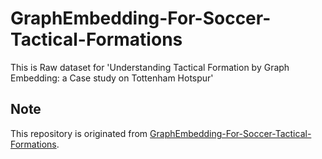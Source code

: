 # GraphEmbedding-For-Soccer-Tactical-Formations
This is Raw dataset for 'Understanding Tactical Formation by Graph Embedding: a Case study on Tottenham Hotspur'

## Note
This repository is originated from [GraphEmbedding-For-Soccer-Tactical-Formations](https://github.com/Lee-Gunju/GraphEmbedding-For-Soccer-Tactical-Formations).
